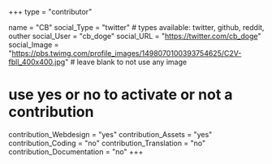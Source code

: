 +++
type = "contributor"

name = "CB"
social_Type = "twitter" # types available: twitter, github, reddit, outher
social_User = "cb_doge"
social_URL = "https://twitter.com/cb_doge"
social_Image = "https://pbs.twimg.com/profile_images/1498070100393754625/C2V-fbll_400x400.jpg" # leave blank to not use any image

# use yes or no to activate or not a contribution
contribution_Webdesign = "yes"
contribution_Assets = "yes"
contribution_Coding = "no"
contribution_Translation = "no"
contribution_Documentation = "no"
+++